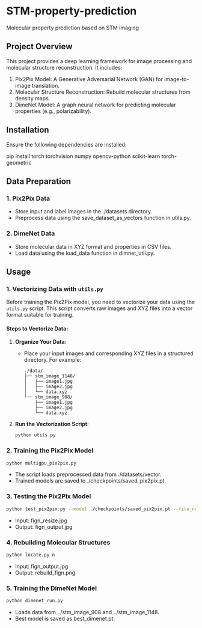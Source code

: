 # STM-property-prediction
Molecular property prediction based on STM imaging

## Project Overview
This project provides a deep learning framework for image processing and molecular structure reconstruction. It includes:

1. Pix2Pix Model: A Generative Adversarial Network (GAN) for image-to-image translation.
2. Molecular Structure Reconstruction: Rebuild molecular structures from density maps.
3. DimeNet Model: A graph neural network for predicting molecular properties (e.g., polarizability).

## Installation
Ensure the following dependencies are installed:

pip install torch torchvision numpy opencv-python scikit-learn torch-geometric

## Data Preparation

### 1. Pix2Pix Data
- Store input and label images in the ./datasets directory.
- Preprocess data using the save_dataset_as_vectors function in utils.py.

### 2. DimeNet Data
- Store molecular data in XYZ format and properties in CSV files.
- Load data using the load_data function in dimnet_util.py.

## Usage

### 1. Vectorizing Data with `utils.py`
Before training the Pix2Pix model, you need to vectorize your data using the `utils.py` script. This script converts raw images and XYZ files into a vector format suitable for training.

#### Steps to Vectorize Data:
1. **Organize Your Data**:
   - Place your input images and corresponding XYZ files in a structured directory. For example:
     ```
     ./data/
     ├── stm_image_1148/
     │   ├── image1.jpg
     │   ├── image2.jpg
     │   └── data.xyz
     └── stm_image_908/
         ├── image1.jpg
         ├── image2.jpg
         └── data.xyz
     ```

2. **Run the Vectorization Script**:
   ```bash
   python utils.py
   ```
### 2. Training the Pix2Pix Model
```bash
python multigpu_pix2pix.py
```
- The script loads preprocessed data from ./datasets/vector.
- Trained models are saved to ./checkpoints/saved_pix2pix.pt.

### 3. Testing the Pix2Pix Model
```bash
python test_pix2pix.py --model ./checkpoints/saved_pix2pix.pt --file_num n
```
- Input: fign_resize.jpg
- Output: fign_output.jpg

### 4. Rebuilding Molecular Structures
```bash
python locate.py n
```
- Input: fign_output.jpg
- Output: rebuild_fign.png

### 5. Training the DimeNet Model
```bash
python dimenet_run.py
```
- Loads data from ../stm_image_908 and ../stm_image_1148.
- Best model is saved as best_dimenet.pt.

